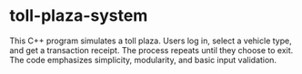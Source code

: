 # toll-plaza-system
 This C++ program simulates a toll plaza. Users log in, select a vehicle type, and get a transaction receipt. The process repeats until they choose to exit. The code emphasizes simplicity, modularity, and basic input validation.
